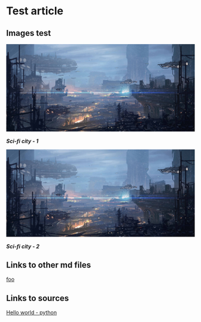 # Test article

## Images test

![Sci-fi city](resources/art-jonathan-powell-gorod.jpg)

_**Sci-fi city - 1**_

![Sci-fi city](art-jonathan-powell-gorod.jpg)

_**Sci-fi city - 2**_

## Links to other md files

[foo](FOO.md)

## Links to sources

[Hello world - python](../src/test.py)
